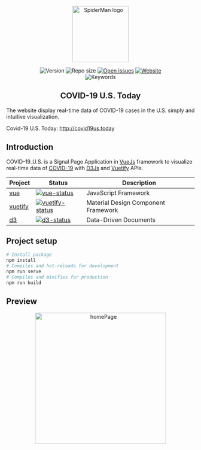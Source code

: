 <p align="center"><img width="150" src="https://github.com/zhongqi1112/COVID-19_U.S./blob/master/src/assets/logo.png" alt="SpiderMan logo"></p>

<p align="center">
  <img src="https://img.shields.io/github/package-json/v/zhongqi1112/COVID-19_U.S." alt="Version">
  <img src="https://img.shields.io/github/repo-size/zhongqi1112/COVID-19_U.S." alt="Repo size">
  <a href="https://github.com/zhongqi1112/COVID-19_U.S./issues"><img src="https://img.shields.io/github/issues-raw/zhongqi1112/COVID-19_U.S." alt="Open issues"></a>
  <a href="http://covid19us.today"><img src="https://img.shields.io/website/https/github.com/zhongqi1112/COVID-19_U.S." alt="Website"></a>
  <br>
  <img src="https://img.shields.io/github/package-json/keywords/zhongqi1112/COVID-19_U.S." alt="Keywords">
</p>

<h2 align="center">COVID-19 U.S. Today</h2>

The website display real-time data of COVID-19 cases in the U.S. simply and intuitive visualization.

Covid-19 U.S. Today: http://covid19us.today

## Introduction

COVID-19_U.S. is a Signal Page Application in [VueJs](https://vuejs.org/) framework to visualize real-time data of [COVID-19](https://www.cdc.gov/coronavirus/2019-ncov/prevent-getting-sick/how-covid-spreads.html) with [D3Js](https://d3js.org) and [Vuetify](https://vuetifyjs.com/en/) APIs.


| Project | Status | Description |
|---------|--------|-------------|
| [vue]          | [![vue-status]][vue-package] | JavaScript Framework |
| [vuetify]                | [![vuetify-status]][vuetify-package] | Material Design Component Framework |
| [d3]          | [![d3-status]][d3-package] | Data-Driven Documents |

[vue]: https://vuejs.org
[vuetify]: https://vuetifyjs.com/en
[d3]: https://d3js.org

[vue-status]: https://img.shields.io/npm/v/vue
[vuetify-status]: https://img.shields.io/npm/v/vuetify
[d3-status]: https://img.shields.io/npm/v/d3

[vue-package]: https://www.npmjs.com/package/vue
[vuetify-package]: https://www.npmjs.com/package/vuetify
[d3-package]: https://npmjs.com/package/d3

## Project setup
```sh
# Install package
npm install
# Compiles and hot-reloads for development
npm run serve
# Compiles and minifies for production
npm run build
```

## Preview
<p align="center"><img width="350" src="https://github.com/zhongqi1112/COVID-19_U.S./blob/master/src/assets/homePage.png" alt="homePage"></p>
